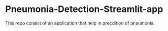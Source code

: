 # Pneumonia-Detection-Streamlit-app
This repo consist of an application that help in precdition of pneumonia.

